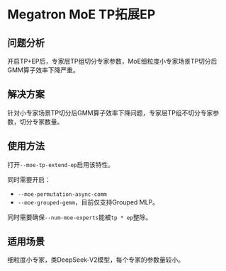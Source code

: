# Megatron MoE TP拓展EP

## 问题分析

开启TP+EP后，专家层TP组切分专家参数，MoE细粒度小专家场景TP切分后GMM算子效率下降严重。

## 解决方案

针对小专家场景TP切分后GMM算子效率下降问题，专家层TP组不切分专家参数，切分专家数量。

## 使用方法

打开`--moe-tp-extend-ep`启用该特性。

同时需要开启：
- `--moe-permutation-async-comm`
- `--moe-grouped-gemm`，目前仅支持Grouped MLP。

同时需要确保`--num-moe-experts`能被`tp * ep`整除。

## 适用场景

细粒度小专家，类DeepSeek-V2模型，每个专家的参数量较小。



